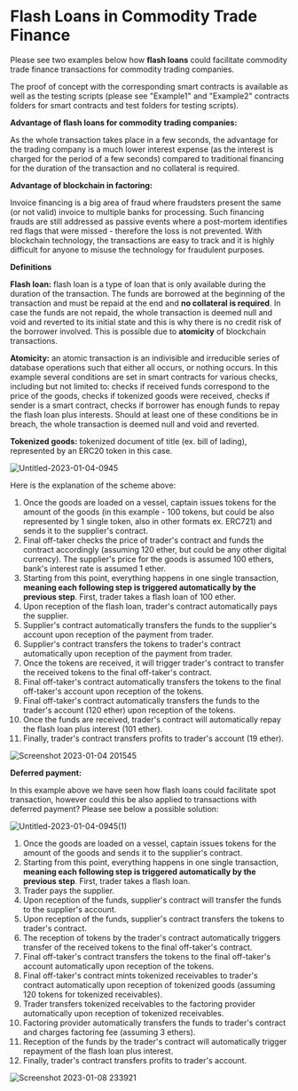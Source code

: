 # Flash Loans in Commodity Trade Finance

Please see two examples below how **flash loans** could facilitate commodity trade finance transactions for commodity trading companies.

The proof of concept with the corresponding smart contracts is available as well as the testing scripts (please see "Example1" and "Example2" contracts folders for smart contracts and test folders for testing scripts).

**Advantage of flash loans for commodity trading companies:**

As the whole transaction takes place in a few seconds, the advantage for the trading company is a much lower interest expense (as the interest is charged for the period of a few seconds) compared to traditional financing for the duration of the transaction and no collateral is required.

**Advantage of blockchain in factoring:**

Invoice financing is a big area of fraud where fraudsters present the same (or not valid) invoice to multiple banks for processing. Such financing frauds are still addressed as passive events where a post-mortem identifies red flags that were missed - therefore the loss is not prevented. 
With blockchain technology, the transactions are easy to track and it is highly difficult for anyone to misuse the technology for fraudulent purposes.

**Definitions**

**Flash loan:** flash loan is a type of loan that is only available during the duration of the transaction. The funds are borrowed at the beginning of the transaction and must be repaid at the end and **no collateral is required**. In case the funds are not repaid, the whole transaction is deemed null and void and reverted to its initial state and this is why there is no credit risk of the borrower involved. This is possible due to **atomicity** of blockchain transactions. 

**Atomicity:** an atomic transaction is an indivisible and irreducible series of database operations such that either all occurs, or nothing occurs. In this example several conditions are set in smart contracts for various checks, including but not limited to: checks if received funds correspond to the price of the goods, checks if tokenized goods were received, checks if sender is a smart contract, checks if borrower has enough funds to repay the flash loan plus interests. Should at least one of these conditions be in breach, the whole transaction is deemed null and void and reverted.

**Tokenized goods:** tokenized document of title (ex. bill of lading), represented by an ERC20 token in this case.



![Untitled-2023-01-04-0945](https://user-images.githubusercontent.com/121932525/210520986-97da695a-9ac1-43fe-9e37-4e8cab31365d.png)

Here is the explanation of the scheme above:

1) Once the goods are loaded on a vessel, captain issues tokens for the amount of the goods (in this example - 100 tokens, but could be also represented by 1 single token, also in other formats ex. ERC721) and sends it to the supplier's contract.
2) Final off-taker checks the price of trader's contract and funds the contract accordingly (assuming 120 ether, but could be any other digital currency). The supplier's price for the goods is assumed 100 ethers, bank's interest rate is assumed 1 ether.
3) Starting from this point, everything happens in one single transaction, **meaning each following step is triggered automatically by the previous step**. First, trader takes a flash loan of 100 ether.
4) Upon reception of the flash loan, trader's contract automatically pays the supplier.
5) Supplier's contract automatically transfers the funds to the supplier's account upon reception of the payment from trader.
6) Supplier's contract transfers the tokens to trader's contract automatically upon reception of the payment from trader.
7) Once the tokens are received, it will trigger trader's contract to transfer the received tokens to the final off-taker's contract.
8) Final off-taker's contract automatically transfers the tokens to the final off-taker's account upon reception of the tokens.
9) Final off-taker's contract automatically transfers the funds to the trader's account (120 ether) upon reception of the tokens.
10) Once the funds are received, trader's contract will automatically repay the flash loan plus interest (101 ether).
11) Finally, trader's contract transfers profits to trader's account (19 ether).

![Screenshot 2023-01-04 201545](https://user-images.githubusercontent.com/121932525/210659447-ce457840-5cc9-413c-93bd-ad00a87262fc.png)


**Deferred payment:**

In this example above we have seen how flash loans could facilitate spot transaction, however could this be also applied to transactions with deferred payment? Please see below a possible solution:

![Untitled-2023-01-04-0945(1)](https://user-images.githubusercontent.com/121932525/210527951-8e5572fd-d573-4106-baac-02ef3df61080.png)

1) Once the goods are loaded on a vessel, captain issues tokens for the amount of the goods and sends it to the supplier's contract.
2) Starting from this point, everything happens in one single transaction, **meaning each following step is triggered automatically by the previous step**. First, trader takes a flash loan.
3) Trader pays the supplier.
4) Upon reception of the funds, supplier's contract will transfer the funds to the supplier's account.
5) Upon reception of the funds, supplier's contract transfers the tokens to trader's contract.
6) The reception of tokens by the trader's contract automatically triggers transfer of the received tokens to the final off-taker's contract.
7) Final off-taker's contract transfers the tokens to the final off-taker's account automatically upon reception of the tokens.
8) Final off-taker's contract mints tokenized receivables to trader's contract automatically upon reception of tokenized goods (assuming 120 tokens for tokenized receivables).
9) Trader transfers tokenized receivables to the factoring provider automatically upon reception of tokenized receivables.
10) Factoring provider automatically transfers the funds to trader's contract and charges factoring fee (assuming 3 ethers).
11) Reception of the funds by the trader's contract will automatically trigger repayment of the flash loan plus interest.
12) Finally, trader's contract transfers profits to trader's account.

![Screenshot 2023-01-08 233921](https://user-images.githubusercontent.com/121932525/211222677-b233846d-f216-46f3-a7df-ab23c91b2fd5.png)
